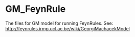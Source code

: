 # GM_FeynRule
The files for GM model for running FeynRules. See: http://feynrules.irmp.ucl.ac.be/wiki/GeorgiMachacekModel
